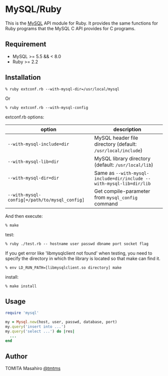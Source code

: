 # MySQL/Ruby

This is the <a href="http://www.mysql.com">MySQL</a> API module for Ruby.
It provides the same functions for Ruby programs that the MySQL C API provides for C programs.

## Requirement

* MySQL >= 5.5 && < 8.0
* Ruby >= 2.2

## Installation

```
% ruby extconf.rb --with-mysql-dir=/usr/local/mysql
```

Or

```
% ruby extconf.rb --with-mysql-config
```

extconf.rb options:

| option                                        | description
|-----------------------------------------------|-------------------
| `--with-mysql-include=dir`                    | MySQL header file directory (default: `/usr/local/include`)
| `--with-mysql-lib=dir`                        | MySQL library directory (default: `/usr/local/lib`)
| `--with-mysql-dir=dir`                        | Same as `--with-mysql-include=dir/include --with-mysql-lib=dir/lib`
| `--with-mysql-config[=/path/to/mysql_config]` | Get compile-parameter from `mysql_config` command

And then execute:

```
% make
```

test:

```
% ruby ./test.rb -- hostname user passwd dbname port socket flag
```

If you get error like 'libmysqlclient not found' when testing, you need to specify the directory in which the library is located so that make can find it.

```
% env LD_RUN_PATH=[libmysqlclient.so directory] make
```

install:

```
% make install
```

## Usage

```ruby
require 'mysql'

my = Mysql.new(host, user, passwd, database, port)
my.query('insert into ...')
my.query('select ...') do |res|
  ...
end
```

## Author

TOMITA Masahiro [@tmtms](https://twitter.com/tmtms)
